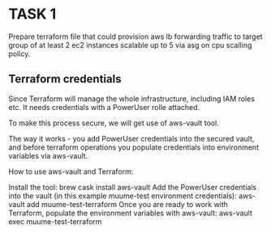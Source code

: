 # TASK 1
Prepare terraform file that could provision aws lb forwarding traffic to target group of at least 2 ec2 instances scalable up to 5 via asg on cpu scalling policy.

## Terraform credentials
Since Terraform will manage the whole infrastructure, including IAM roles etc. It needs credentials with a PowerUser rolle attached.

To make this process secure, we will get use of aws-vault tool.

The way it works - you add PowerUser credentials into the secured vault, and before terraform operations you populate credentials into environment variables via aws-vault.

How to use aws-vault and Terraform:

Install the tool: brew cask install aws-vault
Add the PowerUser credentials into the vault (in this example muume-test environment credentials): aws-vault add muume-test-terraform
Once you are ready to work with Terraform, populate the environment variables with aws-vault: aws-vault exec muume-test-terraform

